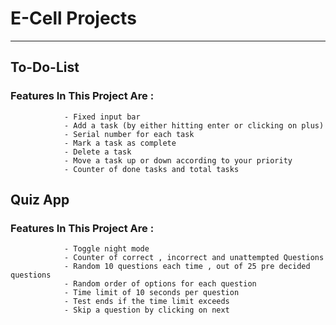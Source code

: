 # E-Cell Projects
---
## To-Do-List
### Features In This Project Are :
                - Fixed input bar
                - Add a task (by either hitting enter or clicking on plus)
                - Serial number for each task
                - Mark a task as complete
                - Delete a task
                - Move a task up or down according to your priority
                - Counter of done tasks and total tasks

## Quiz App
### Features In This Project Are :
                - Toggle night mode
                - Counter of correct , incorrect and unattempted Questions
                - Random 10 questions each time , out of 25 pre decided questions
                - Random order of options for each question
                - Time limit of 10 seconds per question
                - Test ends if the time limit exceeds
                - Skip a question by clicking on next 